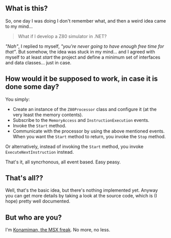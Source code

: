 ## What is this? ##

So, one day I was doing I don't remember what, and then a weird idea came to my mind...

> What if I develop a Z80 simulator in .NET?

_"Nah"_, I replied to myself, _"you're never going to have enough free time for that"_. But somehow, the idea was stuck in my mind... and I agreed with myself to at least _start_ the project and define a minimum set of interfaces and data classes... just in case.

## How would it be supposed to work, in case it is done some day? ##

You simply:

* Create an instance of the `Z80Processor` class and configure it (at the very least the memory contents).
* Subscribe to the `MemoryAccess` and `InstructionExecution` events.
* Invoke the `Start` method.
* Communicate with the processor by using the above mentioned events. When you want the `Start` method to return, you invoke the `Stop` method.

Or alternatively, instead of invoking the `Start` method, you invoke `ExecuteNextInstruction` instead.

That's it, all syncrhonous, all event based. Easy peasy.

## That's all?? ##

Well, that's the basic idea, but there's nothing implemented yet. Anyway you can get more details by taking a look at the source code, which is (I hope) pretty well documented.

## But who are you? ##

I'm [Konamiman, the MSX freak](http://www.konamiman.com). No more, no less.